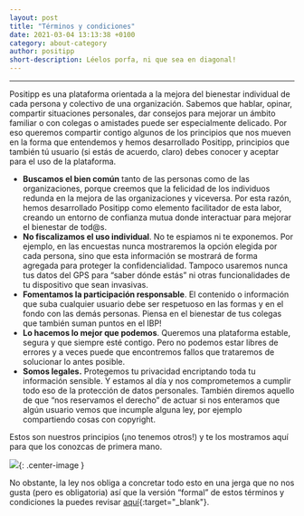 ```yaml
---
layout: post
title: "Términos y condiciones"
date: 2021-03-04 13:13:38 +0100
category: about-category
author: positipp
short-description: Léelos porfa, ni que sea en diagonal!
---
```


-----

Positipp es una plataforma orientada a la mejora del bienestar
individual de cada persona y colectivo de una organización. Sabemos que
hablar, opinar, compartir situaciones personales, dar consejos para
mejorar un ámbito familiar o con colegas o amistades puede ser
especialmente delicado. Por eso queremos compartir contigo algunos de
los principios que nos mueven en la forma que entendemos y hemos
desarrollado Positipp, principios que también tú usuario (si estás de
acuerdo, claro) debes conocer y aceptar para el uso de la plataforma.

-   **Buscamos el bien común** tanto de las personas como de las
    organizaciones, porque creemos que la felicidad de los individuos
    redunda en la mejora de las organizaciones y viceversa. Por esta
    razón, hemos desarrollado Positipp como elemento facilitador de esta
    labor, creando un entorno de confianza mutua donde interactuar para
    mejorar el bienestar de tod@s.
-   **No fiscalizamos el uso individual**. No te espiamos ni te
    exponemos. Por ejemplo, en las encuestas nunca mostraremos la opción
    elegida por cada persona, sino que esta información se mostrará de
    forma agregada para proteger la confidencialidad. Tampoco usaremos
    nunca tus datos del GPS para “saber dónde estás” ni otras
    funcionalidades de tu dispositivo que sean invasivas.
-   **Fomentamos la participación responsable**. El contenido o
    información que suba cualquier usuario debe ser respetuoso en las
    formas y en el fondo con las demás personas. Piensa en el bienestar
    de tus colegas que también suman puntos en el IBP!
-   **Lo hacemos lo mejor que podemos**. Queremos una plataforma
    estable, segura y que siempre esté contigo. Pero no podemos estar
    libres de errores y a veces puede que encontremos fallos que
    trataremos de solucionar lo antes posible.
-   **Somos legales.** Protegemos tu privacidad encriptando toda tu
    información sensible. Y estamos al día y nos comprometemos a cumplir
    todo eso de la protección de datos personales. También diremos
    aquello de que “nos reservamos el derecho” de actuar si nos
    enteramos que algún usuario vemos que incumple alguna ley, por
    ejemplo compartiendo cosas con copyright.

Estos son nuestros principios (¡no tenemos otros!) y te los mostramos
aquí para que los conozcas de primera mano.

![](/assets/legal.png){: .center-image }

No obstante, la ley nos obliga a concretar todo esto en una jerga que no
nos gusta (pero es obligatoria) así que la versión “formal” de estos
términos y condiciones la puedes revisar
[aquí](https://www.moonshots.es/positipp/terms.html "T&C"){:target="_blank"}.

